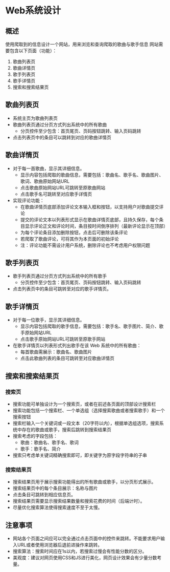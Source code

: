 # Web系统设计

## 概述

使用爬取到的信息设计一个网站，用来浏览和查询爬取的歌曲与歌手信息
网站需要包含以下页面（功能）：

1. 歌曲列表页
2. 歌曲详情页
3. 歌手列表页
4. 歌手详情页
5. 搜索和搜索结果页

## 歌曲列表页

* 系统主页为歌曲列表页
* 歌曲列表页通过分页方式列出系统中的所有歌曲
    * 分页控件至少包含：首页尾页、页码按钮跳转、输入页码跳转
* 点击列表页中的条目可以跳转到对应的歌曲详情页

## 歌曲详情页

* 对于每一首歌曲，显示其详细信息。
    * 显示内容包括爬取的歌曲信息，需要包括：歌曲名、歌手名、歌曲图片、歌词、歌曲原始网站URL
    * 点击歌曲原始网站URL可跳转至原歌曲网站
    * 点击歌手名可跳转至对应歌手详情页
* 实现评论功能：
    * 在歌曲详情页底部添加评论文本输入框和按钮，以支持用户对歌曲提交评论
    * 提交的评论文本以列表形式显示在歌曲详情页底部，且持久保存，每个条目显示评论正文和评论时间，条目按时间倒序排列（最新评论显示在顶部）
    * 为每个评论条目添加删除按钮，点击后可删除该条评论
    * 若爬取了歌曲评论，可将其作为本页面的初始评论
    * 注：评论功能不需设计用户系统，删除评论也不考虑用户权限问题

## 歌手列表页

* 歌手列表页通过分页方式列出系统中的所有歌手
    * 分页控件至少包含：首页尾页、页码按钮跳转、输入页码跳转
* 点击列表页中的条目可跳转至对应的歌手详情页。

## 歌手详情页

* 对于每一位歌手，显示其详细信息。
    * 显示内容包括爬取的歌手信息，需要包括：歌手名、歌手图片、简介、歌手原始网站URL
    * 点击歌手原始网站URL可跳转至原歌手网站
* 在歌手详情页以列表形式列出歌手在该 Web 系统中的所有歌曲：
    * 每首歌曲需展示：歌曲名、歌曲图片
    * 点击此歌曲列表的条目可跳转至对应歌曲详情页

## 搜索和搜索结果页

### 搜索页

* 搜索功能可单独设计为一个搜索页，或者在前述各页面的顶部设计搜索栏
* 搜索功能包括一个搜索栏、一个单选组（选择搜索歌曲或者搜索歌手）和一个搜索按钮
* 搜索栏输入一个关键词或一段文本（20字符以内），根据单选组选项，搜索系统中存在的歌曲或歌手，搜索后跳转到搜索结果页
* 搜索考虑的字段包括：
    * 歌曲：歌曲名、歌手名、歌词
    * 歌手：歌手名、简介
* 搜索只考虑单关键词精确搜索即可，即关键字为原字段字符串的子串

### 搜索结果页

* 搜索结果页用于展示搜索功能得出的所有歌曲或歌手，以分页形式展示。
* 搜索结果页中的每个条目展示：名称与图片
* 点击条目可跳转到相应信息页。
* 搜索结果页需要显示搜索结果数量和搜索花费的时间（后端计时）。
* 尽量优化搜索算法使得搜索速度不至于太慢。

## 注意事项

* 网站各个页面之间应可以完全通过点击页面中的控件来跳转。不能要求用户输入URL或者使用浏览器后退前进操作来跳转。
* 搜索算法：搜索时间应在1s以内，若搜索过慢会有性能分数的区分。
* 美观度：建议对网页使用CSS和JS进行美化，网页设计效果会有少量分数考量。
